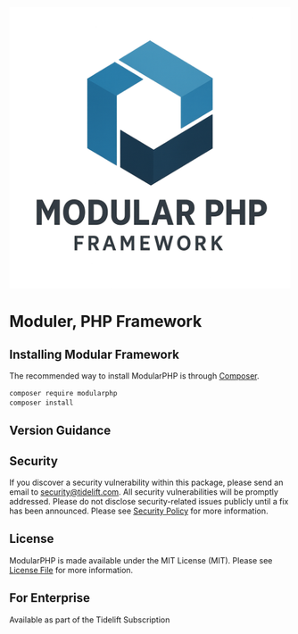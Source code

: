 ![Modular](files/modular2.png?raw=true)

# Moduler, PHP Framework

## Installing Modular Framework

The recommended way to install ModularPHP is through
[Composer](https://getcomposer.org/).

```bash
composer require modularphp
composer install
```


## Version Guidance


## Security

If you discover a security vulnerability within this package, please send an email to security@tidelift.com. All security vulnerabilities will be promptly addressed. Please do not disclose security-related issues publicly until a fix has been announced. Please see [Security Policy](https://github.com/guzzle/guzzle/security/policy) for more information.

## License

ModularPHP is made available under the MIT License (MIT). Please see [License File](LICENSE) for more information.

## For Enterprise

Available as part of the Tidelift Subscription
